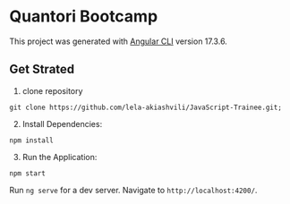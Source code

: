 # Quantori Bootcamp

This project was generated with [Angular CLI](https://github.com/angular/angular-cli) version 17.3.6.

## Get Strated

1. clone repository
```
git clone https://github.com/lela-akiashvili/JavaScript-Trainee.git;
```
2. Install Dependencies:
```
npm install
```
3. Run the Application:
```
npm start
```
Run `ng serve` for a dev server. Navigate to `http://localhost:4200/`. 